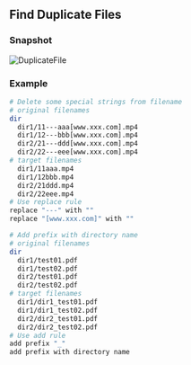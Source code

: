 ## Find Duplicate Files

### Snapshot

![DuplicateFile](https://raw.githubusercontent.com/wiki/jiangxincode/ApkToolBoxGUI/BatchRename.png)

### Example

```bash
# Delete some special strings from filename
# original filenames
dir
  dir1/11---aaa[www.xxx.com].mp4
  dir1/12---bbb[www.xxx.com].mp4
  dir2/21---ddd[www.xxx.com].mp4
  dir2/22---eee[www.xxx.com].mp4
# target filenames
  dir1/11aaa.mp4
  dir1/12bbb.mp4
  dir2/21ddd.mp4
  dir2/22eee.mp4
# Use replace rule
replace "---" with ""
replace "[www.xxx.com]" with ""
```

```bash
# Add prefix with directory name
# original filenames
dir
  dir1/test01.pdf
  dir1/test02.pdf
  dir2/test01.pdf
  dir2/test02.pdf
# target filenames
  dir1/dir1_test01.pdf
  dir1/dir1_test02.pdf
  dir2/dir2_test01.pdf
  dir2/dir2_test02.pdf
# Use add rule
add prefix "_"
add prefix with directory name
```